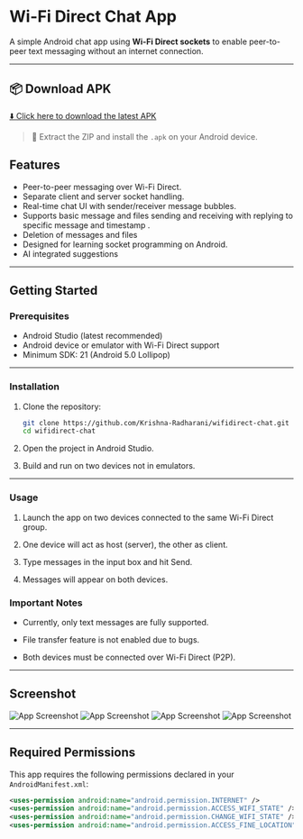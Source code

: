# Wi-Fi Direct Chat App

A simple Android chat app using **Wi-Fi Direct sockets** to enable peer-to-peer text messaging without an internet connection.

---
## 📦 Download APK

[⬇️ Click here to download the latest APK](https://github.com/user-attachments/files/20929066/WiFiDirectChat-v1.0.zip)

> 🔐 Extract the ZIP and install the `.apk` on your Android device.


## Features

- Peer-to-peer messaging over Wi-Fi Direct.
- Separate client and server socket handling.
- Real-time chat UI with sender/receiver message bubbles.
- Supports basic message and files sending and receiving with replying to specific message and timestamp .
- Deletion of messages and files
- Designed for learning socket programming on Android.
- AI integrated suggestions 

---

## Getting Started

### Prerequisites

- Android Studio (latest recommended)
- Android device or emulator with Wi-Fi Direct support
- Minimum SDK: 21 (Android 5.0 Lollipop)

---

### Installation

1. Clone the repository:

   ```bash
   git clone https://github.com/Krishna-Radharani/wifidirect-chat.git
   cd wifidirect-chat
2. Open the project in Android Studio.

3. Build and run on two devices not in emulators.
---

### Usage
1. Launch the app on two devices connected to the same Wi-Fi Direct group.

2. One device will act as host (server), the other as client.

3. Type messages in the input box and hit Send.

4. Messages will appear on both devices.
### Important Notes
- Currently, only text messages are fully supported.

- File transfer feature is not enabled due to bugs.

- Both devices must be connected over Wi-Fi Direct (P2P).
  
 ---
 
## Screenshot

![App Screenshot](image1.jpg)
![App Screenshot](image2.jpg)
![App Screenshot](image3.jpg)
![App Screenshot](image4.jpg)

---

## Required Permissions

This app requires the following permissions declared in your `AndroidManifest.xml`:

```xml
<uses-permission android:name="android.permission.INTERNET" />
<uses-permission android:name="android.permission.ACCESS_WIFI_STATE" />
<uses-permission android:name="android.permission.CHANGE_WIFI_STATE" />
<uses-permission android:name="android.permission.ACCESS_FINE_LOCATION" />



